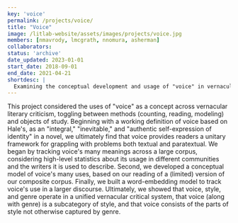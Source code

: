 ```yaml
---
key: 'voice'
permalink: /projects/voice/
title: "Voice"
image: /litlab-website/assets/images/projects/voice.jpg
members: [nmavrody, lmcgrath, nnomura, asherman]
collaborators: 
status: 'archive'
date_updated: 2023-01-01
start_date: 2018-09-01
end_date: 2021-04-21
shortdesc: |
  Examining the conceptual development and usage of "voice" in vernacular literary criticism
---
```


This project considered the uses of "voice" as a concept across vernacular literary criticism, toggling between methods (counting, reading, modeling) and objects of study. Beginning with a working definition of voice based on Hale's, as an "integral," "inevitable," and "authentic self-expression of identity" in a novel, we ultimately find that voice provides readers a unitary framework for grappling with problems both textual and paratextual. We began by tracking voice's many meanings across a large corpus, considering high-level statistics about its usage in different communities and the writers it is used to describe. Second, we developed a conceptual model of voice's many uses, based on our reading of a (limited) version of our composite corpus. Finally, we built a word-embedding model to track voice's use in a larger discourse. Ultimately, we showed that voice, style, and genre operate in a unified vernacular critical system, that voice (along with genre) is a subcategory of style, and that voice consists of the parts of style not otherwise captured by genre.